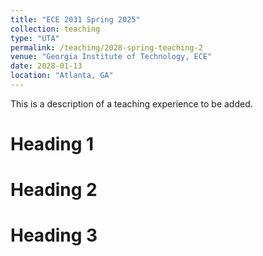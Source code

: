 ```yaml
---
title: "ECE 2031 Spring 2025"
collection: teaching
type: "UTA"
permalink: /teaching/2028-spring-teaching-2
venue: "Georgia Institute of Technology, ECE"
date: 2028-01-13
location: "Atlanta, GA"
---
```


This is a description of a teaching experience to be added.

Heading 1
======

Heading 2
======

Heading 3
======